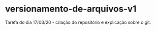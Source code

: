 # versionamento-de-arquivos-v1
Tarefa do dia 17/03/20 - criação do repositório e explicação sobre o git.
